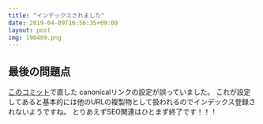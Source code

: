```yaml
---
title: "インデックスされました"
date: 2019-04-09T16:56:35+09:00
layout: post
img: 190409.png
---
```





最後の問題点
----

[このコミット](https://github.com/osjupiter/hugo-cards/commit/4d4c39f4b9c56c13ac445040668bffef438b9c87)で直した
canonicalリンクの設定が誤っていました。
これが設定してあると基本的には他のURLの複製物として扱われるのでインデックス登録されないようですね。
とりあえずSEO関連はひとまず終了です！！！


